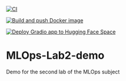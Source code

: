 [![CI](https://github.com/JoseanSanz/MLOps-Lab2-demo/actions/workflows/CI.yml/badge.svg)](https://github.com/JoseanSanz/MLOps-Lab2-demo/actions/workflows/CI.yml)

[![Build and push Docker image](https://github.com/JoseanSanz/MLOps-Lab2-demo/actions/workflows/deploy.yml/badge.svg)](https://github.com/JoseanSanz/MLOps-Lab2-demo/actions/workflows/deploy.yml)

[![Deploy Gradio app to Hugging Face Space](https://github.com/JoseanSanz/MLOps-Lab2-demo/actions/workflows/deploy-to-Hugginface.yml/badge.svg)](https://github.com/JoseanSanz/MLOps-Lab2-demo/actions/workflows/deploy-to-Hugginface.yml)

# MLOps-Lab2-demo
Demo for the second lab of the MLOps subject 
